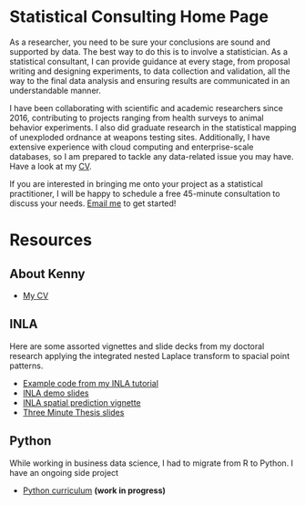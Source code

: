 # Statistical Consulting Home Page

As a researcher, you need to be sure your conclusions are sound and supported
by data. The best way to do this is to involve a statistician. As a statistical
consultant, I can provide guidance at every stage, from proposal writing and
designing experiments, to data collection and validation, all the way to the
final data analysis and ensuring results are communicated in an understandable
manner.

I have been collaborating with scientific and academic researchers since 2016,
contributing to projects ranging from health surveys to animal behavior
experiments. I also did graduate research in the statistical mapping of
unexploded ordnance at weapons testing sites. Additionally, I have extensive
experience with cloud computing and enterprise-scale databases, so I am
prepared to tackle any data-related issue you may have. Have a look at my
[CV](kflagg-cv).

If you are interested in bringing me onto your project as a statistical
practitioner, I will be happy to schedule a free 45-minute consultation to
discuss your needs. [Email me](mailto:flagg.ka@gmail.com) to get started!


# Resources


## About Kenny

- [My CV](kflagg-cv)


## INLA

Here are some assorted vignettes and slide decks from my doctoral research
applying the integrated nested Laplace transform to spacial point patterns.

- [Example code from my INLA tutorial](https://github.com/kflagg/jas-inla-review)
- [INLA demo slides](manuscript2/presentations/inlademo.html)
- [INLA spatial prediction vignette](manuscript2/vignettes/prediction.html)
- [Three Minute Thesis slides](flagg-3min.html)


## Python

While working in business data science, I had to migrate from R to Python. I
have an ongoing side project

- [Python curriculum](https://kflagg.gitbook.io/pythonds/) **(work in progress)**

